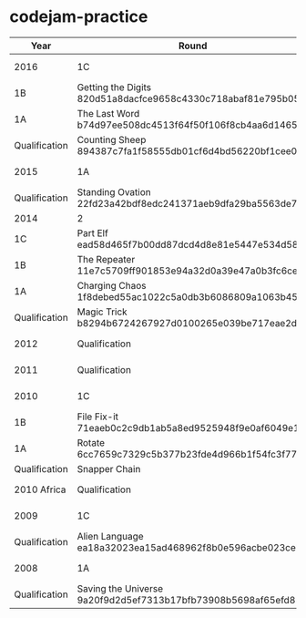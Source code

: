 # codejam-practice

Year | Round | A. | B. | C. | D.
--- | --- | --- | --- | --- | ---
2016 | 1C | Senate Evacuation 42ca3800e5e1706130c034a991fddc56400eef33 | Slides! |  |
 | 1B | Getting the Digits 820d51a8dacfce9658c4330c718abaf81e795b05 |  |  |
 | 1A | The Last Word b74d97ee508dc4513f64f50f106f8cb4aa6d1465 |  |  |
 | Qualification | Counting Sheep 894387c7fa1f58555db01cf6d4bd56220bf1cee0 | Revenge of the Pancakes a7a7a5c3b12b25da639bc0c9e87cbfdfcbb3f7f0 |  |
2015 | 1A | Mushroom Monster c61bccfeebfe934f973ed64c5e8950c7f8ec28c4 | Haircut 4f83c467e894638f3ddd5d65d355406ef5dd8920 |  |
 | Qualification | Standing Ovation 22fd23a42bdf8edc241371aeb9dfa29ba5563de7 | Infinite House of Pancakes 3bf232596bf12f746841f767eb8e1ef19ba37537 | Dijkstra d7f5097ebbda4445e3de8ba5a36f13e2bf678a56 |
2014 | 2 | Data Packing |  |  |
 | 1C | Part Elf ead58d465f7b00dd87dcd4d8e81e5447e534d582 |  |  |
 | 1B | The Repeater 11e7c5709ff901853e94a32d0a39e47a0b3fc6ce |  |  |
 | 1A | Charging Chaos 1f8debed55ac1022c5a0db3b6086809a1063b45f |  |  |
 | Qualification | Magic Trick b8294b6724267927d0100265e039be717eae2d06 | Cookie Clicker Alpha f972c732dc37bb5086e85d61d8b6c5dfeeabffb8 |  |
2012 | Qualification | Speaking in Tongues 939675450eca81c49c40b7e36ebec3669cab32f8 | Dancing With the Googlers bbb6452faa9891eaceccd74a34cee66be5212132 |  |
2011 | Qualification | Bot Trust 6cd71d722268192723f4ce236641add38997b0fe |  |  |
2010 | 1C | Rope Intranet 92362993da5d2dd332a7302757339bd7fcdbfb41 |  |  |
 | 1B | File Fix-it 71eaeb0c2c9db1ab5a8ed9525948f9e0af6049e1 |  |  |
 | 1A | Rotate 6cc7659c7329c5b377b23fde4d966b1f54fc3f77 |  |  |
 | Qualification | Snapper Chain |  |  |
2010 Africa | Qualification | Store Credit 99fdaa83b26c6b88509bb671d57747656a96816b | Reverse Words 65d61146e57201a248aebbd2961d01c50ad4f6a2 |  |
2009 | 1C | All Your Base 28eef2ba87ac5a12d20e8a37c0a0badc51c2bdae |  |  |
 | Qualification | Alien Language ea18a32023ea15ad468962f8b0e596acbe023ceb |  |  |
2008 | 1A | Minimum Scalar Product bf976fd151d8c82451293df9e8b7e3dd25834ef6 |  |  |
 | Qualification | Saving the Universe 9a20f9d2d5ef7313b17bfb73908b5698af65efd8 |  |  |
